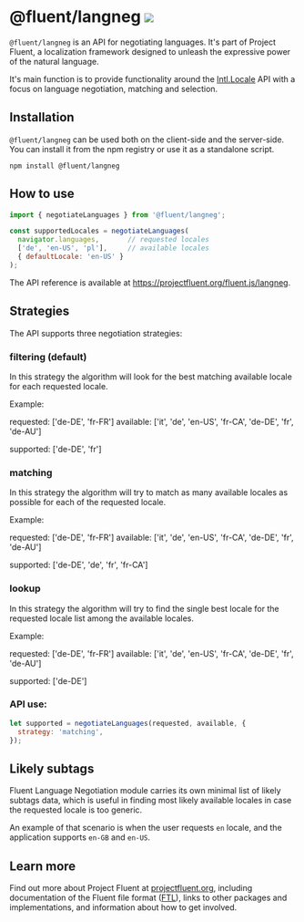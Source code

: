 # @fluent/langneg ![](https://github.com/projectfluent/fluent.js/workflows/@fluent/langneg/badge.svg)

`@fluent/langneg` is an API for negotiating languages. It's part of Project
Fluent, a localization framework designed to unleash the expressive power of
the natural language.

It's main function is to provide functionality around the [Intl.Locale][] API
with a focus on language negotiation, matching and selection.

[Intl.Locale]: https://github.com/tc39/proposal-intl-locale


## Installation

`@fluent/langneg` can be used both on the client-side and the server-side.
You can install it from the npm registry or use it as a standalone script.

    npm install @fluent/langneg


## How to use

```javascript
import { negotiateLanguages } from '@fluent/langneg';

const supportedLocales = negotiateLanguages(
  navigator.languages,       // requested locales
  ['de', 'en-US', 'pl'],     // available locales
  { defaultLocale: 'en-US' }
);
```

The API reference is available at
https://projectfluent.org/fluent.js/langneg.

## Strategies

The API supports three negotiation strategies:

### filtering (default)

In this strategy the algorithm will look for the best matching available
locale for each requested locale.

Example:

requested: ['de-DE', 'fr-FR']
available: ['it', 'de', 'en-US', 'fr-CA', 'de-DE', 'fr', 'de-AU']

supported: ['de-DE', 'fr']

### matching

In this strategy the algorithm will try to match as many available locales
as possible for each of the requested locale.

Example:

requested: ['de-DE', 'fr-FR']
available: ['it', 'de', 'en-US', 'fr-CA', 'de-DE', 'fr', 'de-AU']

supported: ['de-DE', 'de', 'fr', 'fr-CA']

### lookup

In this strategy the algorithm will try to find the single best locale
for the requested locale list among the available locales.

Example:

requested: ['de-DE', 'fr-FR']
available: ['it', 'de', 'en-US', 'fr-CA', 'de-DE', 'fr', 'de-AU']

supported: ['de-DE']

### API use:

```javascript
let supported = negotiateLanguages(requested, available, {
  strategy: 'matching',
});
```

## Likely subtags

Fluent Language Negotiation module carries its own minimal list of likely
subtags data, which is useful in finding most likely available locales
in case the requested locale is too generic.

An example of that scenario is when the user requests `en` locale, and
the application supports `en-GB` and `en-US`.

## Learn more

Find out more about Project Fluent at [projectfluent.org][], including
documentation of the Fluent file format ([FTL][]), links to other packages and
implementations, and information about how to get involved.

[projectfluent.org]: https://projectfluent.org
[FTL]: https://projectfluent.org/fluent/guide/

